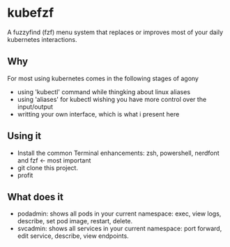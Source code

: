 # kubefzf

A fuzzyfind (fzf) menu system that replaces or improves most of your daily kubernetes interactions.

## Why
For most using kubernetes comes in the following stages of agony
- using 'kubectl' command while thingking about linux aliases
- using 'aliases' for kubectl wishing you have more control over the input/output
- writting your own interface, which is what i present here

## Using it
- Install the common Terminal enhancements: zsh, powershell, nerdfont and fzf <- most important
- git clone this project.
- profit


## What does it

- podadmin: shows all pods in your current namespace: exec, view logs, describe, set pod image, restart, delete.
- svcadmin: shows all services in your current namespace: port forward, edit service, describe, view endpoints.

